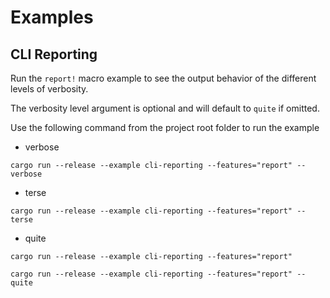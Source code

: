 # Examples

## CLI Reporting

Run the `report!` macro example to see the output behavior of the different levels of verbosity.

The verbosity level argument is optional and will default to `quite` if omitted.

Use the following command from the project root folder to run the example

* verbose
```shell
cargo run --release --example cli-reporting --features="report" -- verbose
```

* terse
```shell
cargo run --release --example cli-reporting --features="report" -- terse
```

* quite
```shell
cargo run --release --example cli-reporting --features="report"
```
```shell
cargo run --release --example cli-reporting --features="report" -- quite
```
